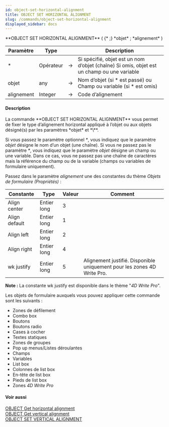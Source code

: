 ```yaml
---
id: object-set-horizontal-alignment
title: OBJECT SET HORIZONTAL ALIGNMENT
slug: /commands/object-set-horizontal-alignment
displayed_sidebar: docs
---
```


<!--REF #_command_.OBJECT SET HORIZONTAL ALIGNMENT.Syntax-->**OBJECT SET HORIZONTAL ALIGNMENT** ( {* ;} *objet* ; *alignement* )<!-- END REF-->
<!--REF #_command_.OBJECT SET HORIZONTAL ALIGNMENT.Params-->
| Paramètre | Type |  | Description |
| --- | --- | --- | --- |
| * | Opérateur | &rarr; | Si spécifié, objet est un nom d’objet (chaîne) Si omis, objet est un champ ou une variable |
| objet | any | &rarr; | Nom d’objet (si * est passé) ou Champ ou variable (si * est omis) |
| alignement | Integer | &rarr; | Code d’alignement |

<!-- END REF-->

#### Description 

<!--REF #_command_.OBJECT SET HORIZONTAL ALIGNMENT.Summary-->La commande **OBJECT SET HORIZONTAL ALIGNMENT** vous permet de fixer le type d’alignement horizontal appliqué à l’objet ou aux objets désigné(s) par les paramètres *objet* et *\**.<!-- END REF--> 

Si vous passez le paramètre optionnel *\**, vous indiquez que le paramètre *objet* désigne le nom d’un objet (une chaîne). Si vous ne passez pas le paramètre *\**, vous indiquez que le paramètre *objet* désigne un champ ou une variable. Dans ce cas, vous ne passez pas une chaîne de caractères mais la référence du champ ou de la variable (champs ou variables de formulaire uniquement).

Passez dans le paramètre *alignement* une des constantes du thème *Objets de formulaire (Propriétés)* :

| Constante     | Type        | Valeur | Comment                                                                 |
| ------------- | ----------- | ------ | ----------------------------------------------------------------------- |
| Align center  | Entier long | 3      | <br/>                                                           |
| Align default | Entier long | 1      |                                                                         |
| Align left    | Entier long | 2      |                                                                         |
| Align right   | Entier long | 4      |                                                                         |
| wk justify    | Entier long | 5      | Alignement justifié. Disponible uniquement pour les zones 4D Write Pro. |

**Note :** La constante wk justify est disponible dans le thème "*4D Write Pro*".

Les objets de formulaire auxquels vous pouvez appliquer cette commande sont les suivants :

* Zones de défilement
* Combo box
* Boutons
* Boutons radio
* Cases à cocher
* Textes statiques
* Zones de groupes
* Pop up menus/Listes déroulantes
* Champs
* Variables
* List box
* Colonnes de list box
* En-tête de list box
* Pieds de list box
* Zones *4D Write Pro*

#### Voir aussi 

[OBJECT Get horizontal alignment](object-get-horizontal-alignment.md)  
[OBJECT Get vertical alignment](object-get-vertical-alignment.md)  
[OBJECT SET VERTICAL ALIGNMENT](object-set-vertical-alignment.md)  